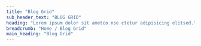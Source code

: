 ```yaml
---
title: "Blog Grid"
sub_header_text: "BLOG GRID"
heading: "Lorem ipsum dolor sit ametco nse ctetur adipisicing elitsed."
breadcrumb: "Home / Blog Grid"
main_heading: "Blog Grid"
---
```

